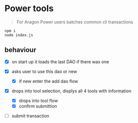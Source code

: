 # Power tools
> For Aragon Power users
batches common cli transactions

```
npm i 
node index.js 
```
## behaviour
- [x] on start up it loads the last DAO if there was one 
- [x] asks user to use this dao or new
  - [x] if new enter the add dao flow
- [x] drops into tool selection, displys all 4 tools with information
  - [x] drops into tool flow
  - [x] confirm submittion
- [ ] submit transaction
  

